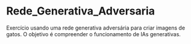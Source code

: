 # Rede_Generativa_Adversaria
Exercício usando uma rede generativa adversária para criar imagens de gatos. O objetivo é compreender o funcionamento de IAs generativas.
